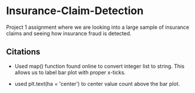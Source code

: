 # Insurance-Claim-Detection
Project 1 assignment where we are looking into a large sample of insurance claims and seeing how insurance fraud is detected.


## Citations

- Used map() function found online to convert integer list to string. This allows us to label bar plot with proper x-ticks.

- used plt.text(ha = 'center') to center value count above the bar plot.